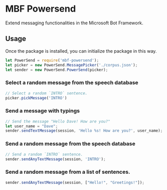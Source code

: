 # MBF Powersend

Extend messaging functionalities in the Microsoft Bot Framework.

## Usage

Once the package is installed, you can initialize the package in this way.

```js
let PowerSend = require('mbf-powersend');
let picker = new PowerSend.MessagePicker('./corpus.json');
let sender = new PowerSend.PowerSend(picker);
``` 

### Select a random message from the speech database

```js
// Select a random `INTRO` sentence.
picker.pickMessage('INTRO')
```

### Send a message with typings

```js
// Send the message "Hello Dave! How are you?"
let user_name = "Dave";
sender.sendTextMessage(session, 'Hello %s! How are you?', user_name);
```

### Send a random message from the speech database

```js
// Send a random `INTRO` sentence.
sender.sendAnyTextMessage(session, 'INTRO');
```

### Send a random message from a list of sentences.

```js
sender.sendAnyTextMessage(session, ["Hello!", "Greetings!"]);
```